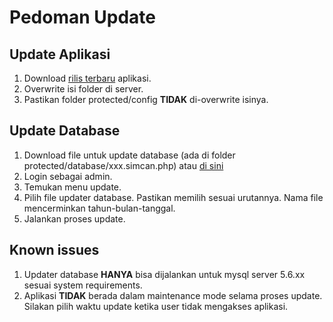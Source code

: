 # Pedoman Update

## Update Aplikasi

1. Download [rilis terbaru](https://github.com/simda-id/simcan/releases) aplikasi.
2. Overwrite isi folder di server.
3. Pastikan folder protected/config __TIDAK__ di-overwrite isinya.

## Update Database

1. Download file untuk update database (ada di folder protected/database/xxx.simcan.php) atau [di sini](https://github.com/simda-id/simcan/tree/DATABASE)
2. Login sebagai admin.
3. Temukan menu update.
4. Pilih file updater database. Pastikan memilih sesuai urutannya. Nama file mencerminkan tahun-bulan-tanggal.
5. Jalankan proses update.

## Known issues

1. Updater database __HANYA__ bisa dijalankan untuk mysql server 5.6.xx sesuai system requirements.
2. Aplikasi __TIDAK__ berada dalam maintenance mode selama proses update. Silakan pilih waktu update ketika user tidak mengakses aplikasi.
